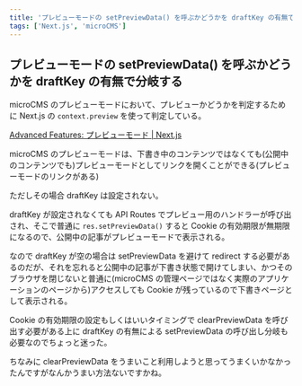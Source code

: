 ```yaml
---
title: 'プレビューモードの setPreviewData() を呼ぶかどうかを draftKey の有無で分岐する'
tags: ['Next.js', 'microCMS']
---
```


## プレビューモードの setPreviewData() を呼ぶかどうかを draftKey の有無で分岐する

microCMS のプレビューモードにおいて、プレビューかどうかを判定するために Next.js の `context.preview` を使って判定している。

[Advanced Features: プレビューモード \| Next\.js](https://nextjs-ja-translation-docs.vercel.app/docs/advanced-features/preview-mode#%E3%82%B9%E3%83%86%E3%83%83%E3%83%972-getstaticprops-%E3%82%92%E6%9B%B4%E6%96%B0)

microCMS のプレビューモードは、下書き中のコンテンツではなくても(公開中のコンテンツでも)プレビューモードとしてリンクを開くことができる(プレビューモードのリンクがある)

ただしその場合 draftKey は設定されない。

draftKey が設定されなくても API Routes でプレビュー用のハンドラーが呼び出され、そこで普通に `res.setPreviewData()` すると Cookie の有効期限が無期限になるので、公開中の記事がプレビューモードで表示される。

なので draftKey が空の場合は setPreviewData を避けて redirect する必要があるのだが、それを忘れると公開中の記事が下書き状態で開けてしまい、かつそのブラウザを閉じないと普通に(microCMS の管理ページではなく実際のアプリケーションのページから)アクセスしても Cookie が残っているので下書きページとして表示される。

Cookie の有効期限の設定もしくはいいタイミングで clearPreviewData を呼び出す必要がある上に draftKey の有無による setPreviewData の呼び出し分岐も必要なのでちょっと迷った。

ちなみに clearPreviewData をうまいこと利用しようと思ってうまくいかなかったんですがなんかうまい方法ないですかね。

